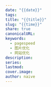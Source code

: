```yaml
---
date: "{{date}}"
tags:
title: "{{title}}"
slug: "{{time}}"
share: true
canonicalURL:
keywords:
  - pagespeed
  - 图片优化
  - 网站优化
description:
series:
lastmod:
cover.image:
author: naive
---
```

